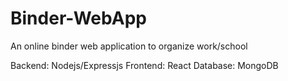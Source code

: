 # Binder-WebApp
An online binder web application to organize work/school

Backend: Nodejs/Expressjs
Frontend: React
Database: MongoDB
